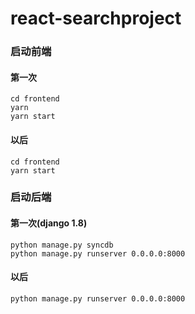 # react-searchproject
### 启动前端
#### 第一次
```
cd frontend
yarn
yarn start
```
#### 以后
```
cd frontend
yarn start
```

### 启动后端
#### 第一次(django 1.8)
```
python manage.py syncdb
python manage.py runserver 0.0.0.0:8000
```
#### 以后
```
python manage.py runserver 0.0.0.0:8000
```
